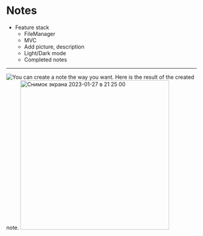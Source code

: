# Notes
* Feature stack
  * FileManager
  * MVC
  * Add picture, description
  * Light/Dark mode
  * Completed notes
---
![You can create a note the way you want.](<img width="404" alt="Снимок экрана 2023-01-27 в 21 22 14" src="https://user-images.githubusercontent.com/58136391/215164817-0550bdc3-0633-44ad-a431-dda02a599f24.png">)
Here is the result of the created note.
<img width="394" alt="Снимок экрана 2023-01-27 в 21 25 00" src="https://user-images.githubusercontent.com/58136391/215165575-f5dfe10c-f641-4ec3-b733-6bb8ecc83217.png">

